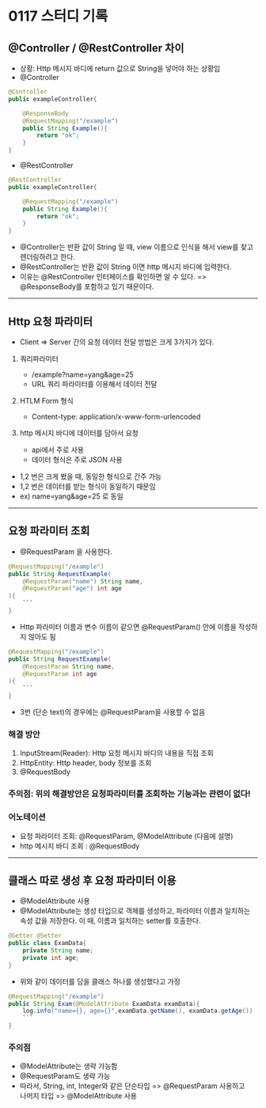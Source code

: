 # 0117 스터디 기록
## @Controller / @RestController 차이
* 상황: Http 메시지 바디에 return 값으로 String을 넣어야 하는 상황임
* @Controller
```java
@Controller
public exampleController{

    @ResponseBody
    @RequestMapping("/example")
    public String Example(){
        return "ok";
    }
}
```

* @RestController
```java
@RestController
public exampleController{

    @RequestMapping("/example")
    public String Example(){
        return "ok";
    }
}
```
* @Controller는 반환 값이 String 일 때, view 이름으로 인식을 해서 view를 찾고 렌더링하려고 한다.
* @RestController는 반환 값이 String 이면 http 메시지 바디에 입력한다.
* 이유는 @RestController 인터페이스를 확인하면 알 수 있다. => @ResponseBody를 포함하고 있기 때문이다.
---

## Http 요청 파라미터
* Client => Server 간의 요청 데이터 전달 방법은 크게 3가지가 있다.
1. 쿼리파라미터
    * /example?name=yang&age=25
    * URL 쿼리 파라미터를 이용해서 데이터 전달

2. HTLM Form 형식
    * Content-type: application/x-www-form-urlencoded

3. http 메시지 바디에 데이터를 담아서 요청
    * api에서 주로 사용
    * 데이터 형식은 주로 JSON 사용

* 1,2 번은 크게 봤을 때, 동일한 형식으로 간주 가능
* 1,2 번은 데이터를 받는 형식이 동일하기 때문임
* ex) name=yang&age=25 로 동일
---
## 요청 파라미터 조회
* @RequestParam 을 사용한다.

```Java
@RequestMapping("/example")
public String RequestExample(
    @RequestParam("name") String name,
    @RequestParam("age") int age
){
    ```
}
```
* Http 파라미터 이름과 변수 이름이 같으면 @RequestParam() 안에 이름을 작성하지 않아도 됨
```Java
@RequestMapping("/example")
public String RequestExample(
    @RequestParam String name,
    @RequestParam int age
){
    ```
}
```

* 3번 (단순 text)의 경우에는 @RequestParam을 사용할 수 없음
### 해결 방안
1. InputStream(Reader): Http 요청 메시지 바디의 내용을 직접 조회
2. HttpEntity: Http header, body 정보를 조회
3. @RequestBody

### 주의점: 위의 해결방안은 요청파라미터를 조회하는 기능과는 관련이 없다!

### 어노테이션
* 요청 파라미터 조회: @RequestParam, @ModelAttribute (다음에 설명)
* http 메시지 바디 조회 : @RequestBody
---
## 클래스 따로 생성 후 요청 파라미터 이용
* @ModelAttribute 사용
* @ModelAttribute는 생성 타입으로 객체를 생성하고, 파라미터 이름과 일치하는 속성 값을 저장한다. 이 때, 이름과 일치하는 setter를 호출한다.   

``` java
@Getter @Setter
public class ExamData{
    private String name;
    private int age;
}
```
* 위와 같이 데이터를 담을 클래스 하나를 생성했다고 가정

```java
@RequestMapping("/example")
public String Exam(@ModelAttribute ExamData examData){
    log.info("name={}, age={}",examData.getName(), examData.getAge())
    ```
}
```

### 주의점
* @ModelAttribute는 생략 가능함
* @RequestParam도 생략 가능
* 따라서, String, int, Integer와 같은 단순타입 => @RequestParam 사용하고   
  나머지 타입 => @ModelAttribute 사용

